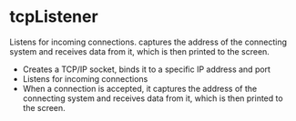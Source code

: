 # tcpListener
Listens for incoming connections. captures the address of the connecting system and receives data from it, which is then printed to the screen.

- Creates a TCP/IP socket, binds it to a specific IP address and port
- Listens for incoming connections 
- When a connection is accepted, it captures the address of the connecting system and receives data from it, which is then printed to the screen. 
